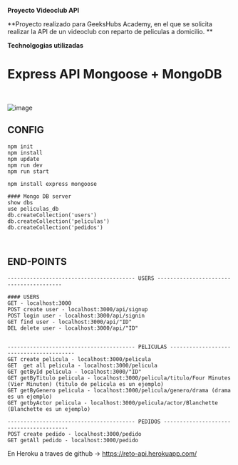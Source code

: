 **Proyecto Videoclub API**

**Proyecto realizado para GeeksHubs Academy, en el que se solicita realizar la API de un videoclub con reparto de peliculas a domicilio. **


**Technolgogias utilizadas**

# Express API Mongoose + MongoDB

<br>

![image](https://user-images.githubusercontent.com/16636086/138952802-f9f8bd82-62d5-4a24-9679-09744b41c92d.png)

## CONFIG

```
npm init
npm install
npm update
npm run dev
npm run start

npm install express mongoose 

#### Mongo DB server
show dbs
use peliculas_db
db.createCollection('users')
db.createCollection('peliculas')
db.createCollection('pedidos')



```

## END-POINTS 
```
---------------------------------------- USERS ----------------------------------------

#### USERS
GET - localhost:3000
POST create user - localhost:3000/api/signup
POST login user - localhost:3000/api/signin
GET find user - localhost:3000/api/"ID"
DEL delete user - localhost:3000/api/"ID"


---------------------------------------- PELICULAS ----------------------------------------
GET create pelicula - localhost:3000/pelicula
GET  get all pelicula - localhost:3000/pelicula 
GET getById pelicula - localhost:3000/"ID"
GET getByTitulo pelicula - localhost:3000/pelicula/titulo/Four Minutes (Vier Minuten) (titulo de pelicula es un ejemplo)
GET getByGenero pelicula - localhost:3000/pelicula/genero/drama (drama es un ejemplo)
GET getbyActor pelicula - localhost:3000/pelicula/actor/Blanchette (Blanchette es un ejemplo)

---------------------------------------- PEDIDOS ----------------------------------------
POST create pedido - localhost:3000/pedido
GET getAll pedido - localhost:3000/pedido

```


En Heroku a traves de github -> https://reto-api.herokuapp.com/
